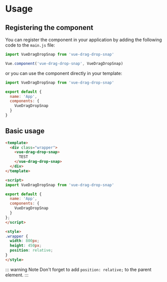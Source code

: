 # Usage

## Registering the component

You can register the component in your application by adding the following code to the `main.js` file:

```js
import VueDragDropSnap from 'vue-drag-drop-snap'

Vue.component('vue-drag-drop-snap', VueDragDropSnap)
```

or you can use the component directly in your template:

```js
import VueDragDropSnap from 'vue-drag-drop-snap'

export default {
  name: 'App',
  components: {
    VueDragDropSnap
  }
}
```

## Basic usage

<basic-usage />

```html
<template>
  <div class="wrapper">
    <vue-drag-drop-snap>
      TEST
    </vue-drag-drop-snap>
  </div>
</template>

<script>
import VueDragDropSnap from 'vue-drag-drop-snap'

export default {
  name: 'App',
  components: {
    VueDragDropSnap
  }
};
</script>

<style>
.wrapper {
  width: 800px;
  height: 450px;
  position: relative;
}
</style>
```

::: warning Note
  Don't forget to add `position: relative;` to the parent element.
:::
